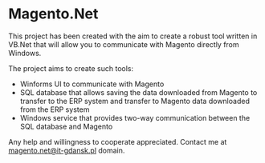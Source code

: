 # Magento.Net
This project has been created with the aim to create a robust tool written in VB.Net that will allow you to communicate with Magento directly from Windows.

The project aims to create such tools:
- Winforms UI to communicate with Magento
- SQL database that allows saving the data downloaded from Magento to transfer to the ERP system and transfer to Magento data downloaded from the ERP system
- Windows service that provides two-way communication between the SQL database and Magento

Any help and willingness to cooperate appreciated.
Contact me at  <magento.net@it-gdansk.pl> domain.
